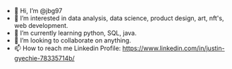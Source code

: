 - 👋 Hi, I’m @jbg97
- 👀 I’m interested in data analysis, data science, product design, art, nft's, web development.
- 🌱 I’m currently learning python, SQL, java.
- 💞️ I’m looking to collaborate on anything.
- 📫 How to reach me Linkedin Profile: https://www.linkedin.com/in/justin-gyechie-78335714b/

<!---
jbg97/jbg97 is a ✨ special ✨ repository because its `README.md` (this file) appears on your GitHub profile.
You can click the Preview link to take a look at your changes.
--->
